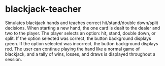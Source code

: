 # blackjack-teacher
Simulates blackjack hands and teaches correct hit/stand/double down/split decisions.
When starting a new hand, the one card is dealt to the dealer and two to the player.
The player selects an option: hit, stand, double down, or split.
If the option selected was correct, the button background displays green.
If the option selected was incorrect, the button background displays red.
The user can continue playing the hand like a normal game of blackjack,
and a tally of wins, losses, and draws is displayed throughout a session.
